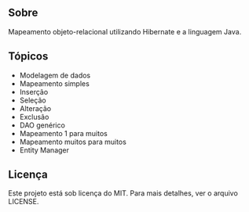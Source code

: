 ## Sobre
Mapeamento objeto-relacional utilizando Hibernate e a linguagem Java.

## Tópicos
* Modelagem de dados
* Mapeamento simples
* Inserção
* Seleção
* Alteração
* Exclusão
* DAO genérico
* Mapeamento 1 para muitos
* Mapeamento muitos para muitos
* Entity Manager

## Licença
Este projeto está sob licença do MIT. Para mais detalhes, ver o arquivo LICENSE.
